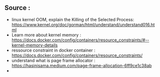 


## Source :

- linux kernel OOM, explain the Killing of the Selected Process: https://www.kernel.org/doc/gorman/html/understand/understand016.html
- Learn more about kernel memory : https://docs.docker.com/config/containers/resource_constraints/#--kernel-memory-details
- ressource constraint in docker container : https://docs.docker.com/config/containers/resource_constraints/
- understand  what is page frame allocator : https://hasinisama.medium.com/page-frame-allocation-6ff9ce1c38ab
-